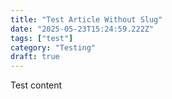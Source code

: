 ```yaml
---
title: "Test Article Without Slug"
date: "2025-05-23T15:24:59.222Z"
tags: ["test"]
category: "Testing"
draft: true
---
```


<p>Test content</p>